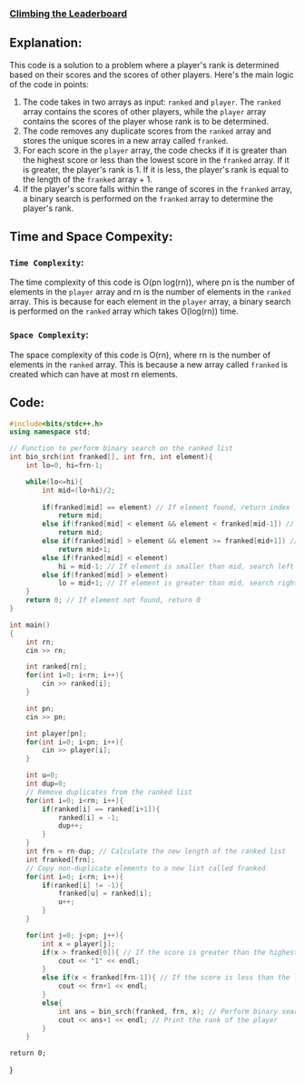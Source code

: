 ### [Climbing the Leaderboard](https://www.hackerrank.com/challenges/climbing-the-leaderboard/problem?h_r=profile)

## Explanation:
This code is a solution to a problem where a player's rank is determined based on their scores and the scores of other players. Here's the main logic of the code in points:
1. The code takes in two arrays as input: `ranked` and `player`. The `ranked` array contains the scores of other players, while the `player` array contains the scores of the player whose rank is to be determined.
2. The code removes any duplicate scores from the `ranked` array and stores the unique scores in a new array called `franked`.
3. For each score in the `player` array, the code checks if it is greater than the highest score or less than the lowest score in the `franked` array. If it is greater, the player's rank is 1. If it is less, the player's rank is equal to the length of the `franked` array + 1.
4. If the player's score falls within the range of scores in the `franked` array, a binary search is performed on the `franked` array to determine the player's rank.


## Time and Space Compexity:
### `Time Complexity`:
The time complexity of this code is O(pn log(rn)), where pn is the number of elements in the `player` array and rn is the number of elements in the `ranked` array. This is because for each element in the `player` array, a binary search is performed on the `ranked` array which takes O(log(rn)) time.

### `Space Complexity`:
The space complexity of this code is O(rn), where rn is the number of elements in the `ranked` array. This is because a new array called `franked` is created which can have at most rn elements.


## Code:
```cpp
#include<bits/stdc++.h>
using namespace std;

// Function to perform binary search on the ranked list
int bin_srch(int franked[], int frn, int element){
    int lo=0, hi=frn-1;

    while(lo<=hi){
        int mid=(lo+hi)/2;
            
        if(franked[mid] == element) // If element found, return index
            return mid;
        else if(franked[mid] < element && element < franked[mid-1]) // If element is between mid and mid-1, return mid
            return mid;
        else if(franked[mid] > element && element >= franked[mid+1]) // If element is between mid and mid+1, return mid+1
            return mid+1;
        else if(franked[mid] < element)
            hi = mid-1; // If element is smaller than mid, search left half
        else if(franked[mid] > element)
            lo = mid+1; // If element is greater than mid, search right half
    }
    return 0; // If element not found, return 0
}

int main()
{
    int rn;
    cin >> rn;

    int ranked[rn];
    for(int i=0; i<rn; i++){
        cin >> ranked[i];
    }

    int pn;
    cin >> pn;

    int player[pn];
    for(int i=0; i<pn; i++){
        cin >> player[i];
    }

    int u=0;
    int dup=0;
    // Remove duplicates from the ranked list
    for(int i=0; i<rn; i++){
        if(ranked[i] == ranked[i+1]){
            ranked[i] = -1;
            dup++;
        }
    }
    int frn = rn-dup; // Calculate the new length of the ranked list
    int franked[frn];
    // Copy non-duplicate elements to a new list called franked
    for(int i=0; i<rn; i++){
        if(ranked[i] != -1){
            franked[u] = ranked[i];
            u++;
        }
    }

    for(int j=0; j<pn; j++){
        int x = player[j];
        if(x > franked[0]){ // If the score is greater than the highest score in the ranked list, return 1
            cout << "1" << endl;
        }
        else if(x < franked[frn-1]){ // If the score is less than the lowest score in the ranked list, return the length of the list + 1
            cout << frn+1 << endl;
        }
        else{
            int ans = bin_srch(franked, frn, x); // Perform binary search on the franked list
            cout << ans+1 << endl; // Print the rank of the player
        }
    }
```
    return 0;
}
